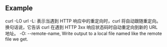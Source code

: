 ## Example
curl -LO url
-L: 表示当遇到 HTTP 响应中的重定向时，curl 将自动跟随重定向。换句话说，它告诉 curl 在遇到 HTTP 3xx 响应状态码时自动重定向到新的 URL 地址。
-O: --remote-name, Write output to a local file named like the remote file we get.
